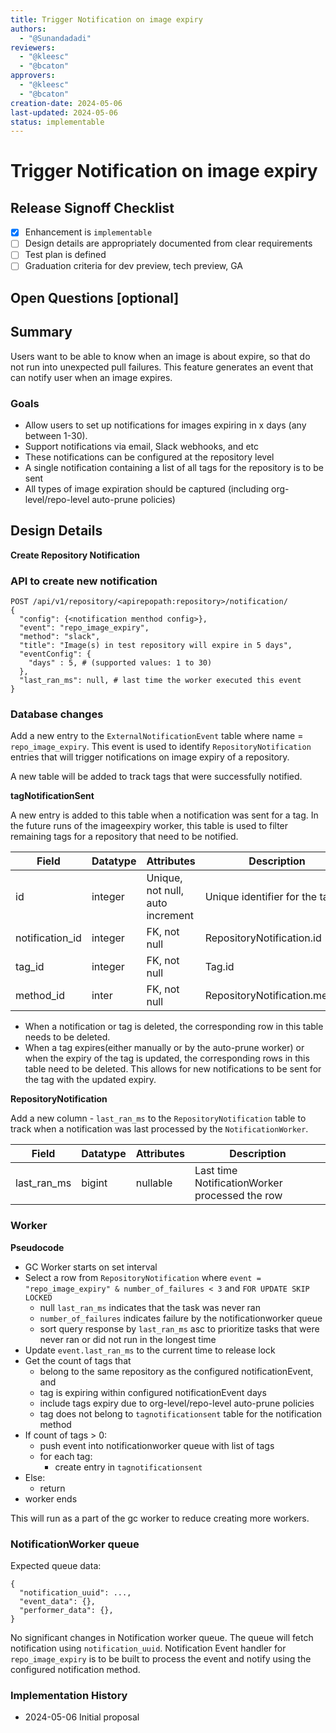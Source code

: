 ```yaml
---
title: Trigger Notification on image expiry
authors:
  - "@Sunandadadi"
reviewers:
  - "@kleesc"
  - "@bcaton"
approvers:
  - "@kleesc"
  - "@bcaton"
creation-date: 2024-05-06
last-updated: 2024-05-06
status: implementable
---
```


# Trigger Notification on image expiry

## Release Signoff Checklist

- [X] Enhancement is `implementable`
- [ ] Design details are appropriately documented from clear requirements
- [ ] Test plan is defined
- [ ] Graduation criteria for dev preview, tech preview, GA

## Open Questions [optional]

## Summary

Users want to be able to know when an image is about expire, so that do not run into unexpected pull failures.
This feature generates an event that can notify user when an image expires.

### Goals

* Allow users to set up notifications for images expiring in x days (any between 1-30).
* Support notifications via email, Slack webhooks, and etc
* These notifications can be configured at the repository level
* A single notification containing a list of all tags for the repository is to be sent
* All types of image expiration should be captured (including org-level/repo-level auto-prune policies)

## Design Details

**Create Repository Notification**

### API to create new notification

```
POST /api/v1/repository/<apirepopath:repository>/notification/
{
  "config": {<notification menthod config>},
  "event": "repo_image_expiry",
  "method": "slack",
  "title": "Image(s) in test repository will expire in 5 days",
  "eventConfig": {
    "days" : 5, # (supported values: 1 to 30)
  },
  "last_ran_ms": null, # last time the worker executed this event
}
```

### Database changes

Add a new entry to the `ExternalNotificationEvent` table where name = `repo_image_expiry`. This event is used to
identify `RepositoryNotification` entries that will trigger notifications on image expiry of a repository.

A new table will be added to track tags that were successfully notified.

**tagNotificationSent**

A new entry is added to this table when a notification was sent for a tag. In the future runs of the imageexpiry worker,
this table is used to filter remaining tags for a repository that need to be notified.

| Field | Datatype | Attributes | Description|
| --- | ----------- | ----------- | ----------- |
| id | integer | Unique, not null, auto increment | Unique identifier for the table |
| notification_id | integer | FK, not null | RepositoryNotification.id |
| tag_id | integer | FK, not null | Tag.id |
| method_id | inter | FK, not null | RepositoryNotification.method |

* When a notification or tag is deleted, the corresponding row in this table needs to be deleted.
* When a tag expires(either manually or by the auto-prune worker) or when the expiry of the tag is updated, the corresponding
rows in this table need to be deleted. This allows for new notifications to be sent for the tag with the updated expiry.

**RepositoryNotification**

Add a new column - `last_ran_ms` to the `RepositoryNotification` table to track when a notification was last processed by the `NotificationWorker`.

| Field | Datatype | Attributes | Description|
| --- | ----------- | ----------- | ----------- |
| last_ran_ms | bigint | nullable | Last time NotificationWorker processed the row |

### Worker

**Pseudocode**

* GC Worker starts on set interval
* Select a row from `RepositoryNotification` where `event = "repo_image_expiry" & number_of_failures < 3` and `FOR UPDATE SKIP LOCKED`
  * null `last_ran_ms` indicates that the task was never ran
  * `number_of_failures` indicates failure by the notificationworker queue  
  * sort query response by `last_ran_ms` asc to prioritize tasks that were never ran or did not run in the longest time
* Update `event.last_ran_ms` to the current time to release lock
* Get the count of tags that
  * belong to the same repository as the configured notificationEvent, and
  * tag is expiring within configured notificationEvent days
  * include tags expiry due to org-level/repo-level auto-prune policies
  * tag does not belong to `tagnotificationsent` table for the notification method
* If count of tags > 0:
  * push event into notificationworker queue with list of tags
  * for each tag:
    * create entry in `tagnotificationsent`
* Else:
  *  return
* worker ends

This will run as a part of the gc worker to reduce creating more workers.

### NotificationWorker queue

Expected queue data: 
```
{
  "notification_uuid": ...,
  "event_data": {},
  "performer_data": {},
}
```

No significant changes in Notification worker queue. The queue will fetch notification using `notification_uuid`.
Notification Event handler for `repo_image_expiry` is to be built to process the event and notify using the configured
notification method.


### Implementation History

* 2024-05-06 Initial proposal


